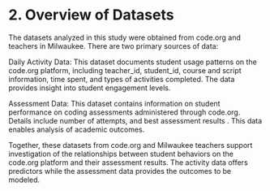 # 2. Overview of Datasets

The datasets analyzed in this study were obtained from code.org and teachers in Milwaukee. There are two primary sources of data:

Daily Activity Data: This dataset documents student usage patterns on the code.org platform, including teacher_id, student_id, course and script information, time spent, and types of activities completed. The data provides insight into student engagement levels.

Assessment Data: This dataset contains information on student performance on coding assessments administered through code.org. Details include number of attempts, and best assessment results . This data enables analysis of academic outcomes.

Together, these datasets from code.org and Milwaukee teachers support investigation of the relationships between student behaviors on the code.org platform and their assessment results. The activity data offers predictors while the assessment data provides the outcomes to be modeled.